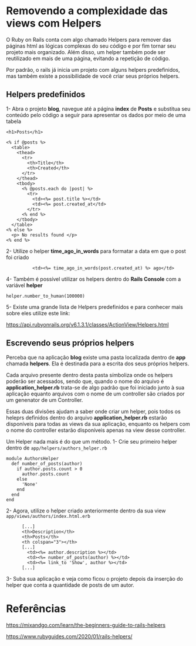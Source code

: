 # Removendo a complexidade das views com Helpers

O Ruby on Rails conta com algo chamado Helpers para remover das páginas html as lógicas complexas do seu código e por fim tornar seu projeto mais organizado. Além disso, um helper também pode ser reutilizado em mais de uma página, evitando a repetição de código.

Por padrão, o rails já inicia um projeto com alguns helpers predefinidos, mas também existe a possibilidade de você criar seus próprios helpers.



## Helpers predefinidos

1- Abra o projeto **blog**, navegue até a página **index** de **Posts** e substitua seu conteúdo pelo código a seguir para  apresentar os dados por meio de uma tabela

```
<h1>Posts</h1>

<% if @posts %>
  <table>
    <thead>
      <tr>
        <th>Title</th>
        <th>Created</th>
      </tr>
    </thead>
    <tbody>
      <% @posts.each do |post| %>
        <tr>
          <td><%= post.title %></td>
          <td><%= post.created_at</td>
        </tr>
      <% end %>
    </tbody>
  </table>
<% else %>
  <p> No results found </p>
<% end %>
```



2- Utilize o helper **time_ago_in_words** para formatar a data em que o post foi criado

```
          <td><%= time_ago_in_words(post.created_at) %> ago</td>
```



4- Também é possível utilizar os helpers dentro do **Rails Console** com a variável **helper**

```
helper.number_to_human(100000)
```



5- Existe uma grande lista de Helpers predefinidos e para conhecer mais sobre eles utilize este link:

https://api.rubyonrails.org/v6.1.3.1/classes/ActionView/Helpers.html



## Escrevendo seus próprios helpers

Perceba que na aplicação **blog** existe uma pasta localizada dentro de **app** chamada **helpers**. Ela é destinada para a escrita dos seus próprios helpers. 

Cada arquivo presente dentro desta pasta símboliza onde os helpers poderão ser acessados, sendo que, quando o nome do arquivo é **application_helper.rb** trata-se de algo padrão que foi iniciado junto à sua aplicação equanto arquivos com o nome de um controller são criados por um genenator de um Controller. 

Essas duas divisões ajudam a saber onde criar um helper, pois todos os heleprs definidos dentro do arquivo **application_helper.rb**  estarão disponíveis para todas as views da sua aplicação, enquanto os helpers com o nome do controller estarão disponíveis apenas na view desse controller. 



Um Helper nada mais é do que um método.
1- Crie seu primeiro helper dentro de `app/helpers/authors_helper.rb`

```
module AuthorsHelper
  def number_of_posts(author)
    if author.posts.count > 0
      author.posts.count
    else
      'None'
    end
  end
end
```



2- Agora, utilize o helper criado anteriormente dentro da sua view `app/views/authors/index.html.erb`

```
      [...]
      <th>Description</th>
      <th>Posts</th>
      <th colspan="3"></th>
      [...]
        <td><%= author.description %></td>
        <td><%= number_of_posts(author) %></td>
        <td><%= link_to 'Show', author %></td>
      [...]
```



3- Suba sua aplicação e veja como ficou o projeto depois da inserção do helper que conta a quantidade de posts  de um autor.

# Referências

https://mixandgo.com/learn/the-beginners-guide-to-rails-helpers

https://www.rubyguides.com/2020/01/rails-helpers/